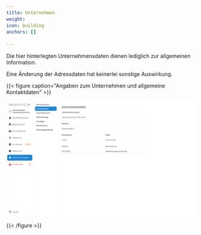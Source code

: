 ```yaml
---
title: Unternehmen
weight: 
icon: building
anchors: []

---
```

Die hier hinterlegten Unternehmensdaten dienen lediglich zur allgemeinen Information.

Eine Änderung der Adressdaten hat keinerlei sonstige Auswirkung. 

{{< figure caption="Angaben zum Unternehmen und allgemeine Kontaktdaten" >}}

![](/uploads/unternehmen.png)

{{< /figure >}}